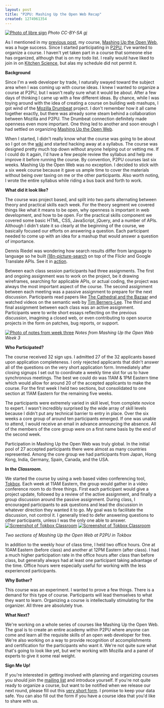 ```yaml
--- 
layout: post
title: "P2PU: Mashing Up the Open Web Recap"
created: 1274961354
---
```

<a href="http://www.flickr.com/photos/gi/121409547/"><img src="http://farm1.static.flickr.com/47/121409547_e33344f47c.jpg" alt="Photo of libre sign" /></a>
<em>Photo CC-BY-SA <a href="http://www.flickr.com/photos/gi/">gi</a></em>

As I mentioned in my <a href="/post/2010/may/27/p2pu_how_it_all_started">previous post</a>, my course, <a href="http://p2pu.org/mashing-open-web-mar-2010">Mashing Up the Open Web</a>, was a huge success. Since I started participating in <a href="http://p2pu.org">P2PU</a>, I've wanted to organize a course. I haven't yet taken part in a course that someone else has organized, although that is on my todo list. I really would have liked to join in on <a href="http://p2pu.org/kitchen-science-mar-2010">Kitchen Science</a>, but alas my schedule did not permit it.

<strong>Background</strong>

Since I'm a web developer by trade, I naturally swayed toward the subject area when I was coming up with course ideas. I knew I wanted to organize a course at P2PU, but I wasn't really sure what it would be about. After a few days of thinking I came up with a few different ideas. By chance, while I was toying around with the idea of creating a course on building web mashups, I got wind of the <a href="http://www.drumbeat.org">Mozilla Drumbeat</a> project. I don't remember how it all came together exactly, but there was already some steam behind a collaboration between Mozilla and P2PU. The Drumbeat connection definitely made openness even more important. One thing led to another and soon enough I had settled on organizing <a href="http://p2pu.org/mashing-open-web-mar-2010">Mashing Up the Open Web</a>.

When I started, I didn't really know what the course was going to be about so I got on the <a href="https://wiki.mozilla.org/Drumbeat/p2pu/Mashing_Up_The_Open_Web">wiki</a> and started hacking away at a syllabus. The course was designed pretty much top down without anyone helping out or vetting me. If I could do it again, I'd have a few people review the syllabus and help me improve it before running the course. By convention, P2PU courses last six weeks. Mashing Up the Open Web was no exception. I decided to stick with a six week course because it gave us ample time to cover the materials without being over taxing on me or the other participants. Also worth noting, I wrote the entire syllabus while riding a bus back and forth to work.

<strong>What did it look like?</strong>

The course was project based, and split into two parts alternating between theory and practical skills each week. For the theory segment we covered things like what it means to be open, why openness is important in web development, and how to be open. For the practical skills component we covered some basic HTML, CSS, JavaScript, jQuery, and a number of APIs. Although I didn't state it so clearly at the beginning of the course, we basically focused our efforts on answering a question. Each participant needed to come up with an idea for a mashup that would answer a question of importance.

Dennis Riedel was wondering how search results differ from language to language so he built <a href="http://github.com/dsriedel/i18n-picture-search">i18n-picture-search</a> on top of the Flickr and Google Translate APIs. See it in <a href="http://dev.dsriedel.info/p2pu-open-web/translate_form.php">action</a>. 

Between each class session participants had three assignments. The first and ongoing assignment was to work on the project, be it drawing wireframes, searching for applicable APIs, or actual coding, the project was always the most important aspect of the course. The second assignment between each meeting was a passive assignment to prepare for the next discussion. Participants read papers like <a href="http://catb.org/esr/writings/homesteading/cathedral-bazaar/">The Cathedral and the Bazaar</a> and watched videos on the semantic web by <a href="http://www.ted.com/talks/tim_berners_lee_on_the_next_web.html">Tim Berners-Lee</a>. The third and final assignment between each class was an active assignment. Participants were to write short essays reflecting on the previous discussion, imagining a closed web, or even contributing to open source projects in the form on patches, bug reports, or support.

<a href="http://www.flickr.com/photos/johndbritton/4644353560/"><img src="http://farm5.static.flickr.com/4001/4644353560_a04d143591.jpg" alt="Photo of notes from week three" /></a>
<em>Notes from Mashing Up the Open Web Week 3</em>

<strong>Who Participated?</strong>

The course received 32 sign ups. I admitted 27 of the 32 applicants based upon application completeness. I only rejected applicants that didn't answer all of the questions on the very short application form. Immediately after closing signups I set out to coordinate a weekly time slot for us to have synchronous meetings. The best we could do was 11AM & 1PM Eastern time which would allow for around 20 of the accepted applicants to make the course. For the first week I held two sections, but consolidated to one section at 11AM Eastern for the remaining five weeks.

The participants were extremely varied in skill level, from complete novice to expert. I wasn't incredibly surprised by the wide array of skill levels because I didn't put any technical barrier to entry in place. Over the six weeks a core group of around ten participants emerged. If one was unable to attend, I would receive an email in advance announcing the absence. All of the members of the core group were on a first name basis by the end of the second week.

Participation in Mashing Up the Open Web was truly global. In the initial pool of 27 accepted participants there were almost as many countries represented. Among the core group we had participants from Japan, Hong Kong, India, Germany, Spain, Canada, and the USA.

<strong>In the <em>Classroom</em>.</strong>

We started the course by using a web based video conferencing tool, <a href="http://tokbox.com">Tokbox</a>. Each week at 11AM Eastern, the group would gather in a video conference room to do three things. First each participant would give a project update, followed by a review of the active assignment, and finally a group discussion around the passive assignment. During class, I encouraged participants to ask questions and lead the discussion in whatever direction they wanted it to go. My goal was to facilitate the discussion, not control it. I generally tried to defer answering questions to other participants, unless I was the only one able to answer. 
<a href="http://www.flickr.com/photos/johndbritton/4644704440/in/photostream"><img src="http://farm4.static.flickr.com/3411/4644704440_e03266318d.jpg" alt="Screenshot of Tokbox Classroom" /></a>
<a href="http://www.flickr.com/photos/johndbritton/4644704494/"><img src="http://farm5.static.flickr.com/4052/4644704494_dc7b3a5135.jpg" alt="Screenshot of Tokbox Classroom" /></a>

<em>Two sections of Mashing Up the Open Web at P2PU in Tokbox</em>


In addition to the weekly hour of class time, I held two office hours. One at 10AM Eastern (before class) and another at 12PM Eastern (after class). I had a much higher participation rate in the office hours after class than before class, but generally always had at least one participant taking advantage of the time. Office hours were especially useful for working with the less experienced participants.

<strong>Why Bother?</strong>

This course was an experiment. I wanted to prove a few things. There is a demand for this type of course. Participants will lead themselves to what they want to learn. Organizing a course is intellectually stimulating for the organizer. All three are absolutely true.

<strong>What Next?</strong>

We're working on a whole series of courses like Mashing Up the Open Web. The goal is to create an entire academy within P2PU where anyone can come and learn all the requisite skills of an open web developer for free. We're also working on a way to provide recognition of accomplishments and certification for the participants who want it. We're not quite sure what that's going to look like yet, but we're working with Mozilla and a panel of experts to give it some real weight.

<strong>Sign Me Up!</strong>

If you're interested in getting involved with planning and organizing courses you should join the <a href="http://groups.google.com/group/p2pu-open-web">mailing list</a> and introduce yourself. If you're not quite ready to organize a course, but want to be notified when we release our next round, please fill out this <a href="http://spreadsheets.google.com/viewform?hl=en&formkey=dG0waTVHcnZkZ2gyTnJTVXJBbHJub0E6MQ#gid=0">very short form</a>. I promise to keep your data safe. You can also fill out the form if you have a course idea that you'd like to share with us.
